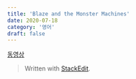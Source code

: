 ```yaml
---
title: 'Blaze and the Monster Machines'
date: 2020-07-18
category: '영어'
draft: false
---
```


[동영상](https://www.youtube.com/watch?v=qOvlaIsRgXU)


> Written with [StackEdit](https://stackedit.io/).
<!--stackedit_data:
eyJoaXN0b3J5IjpbLTU0NDAyMDQwNF19
-->